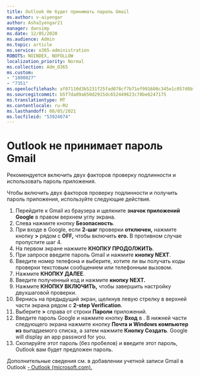 ```yaml
---
title: Outlook Не будет принимать пароль Gmail
ms.author: v-aiyengar
author: AshaIyengar21
manager: dansimp
ms.date: 12/05/2020
ms.audience: Admin
ms.topic: article
ms.service: o365-administration
ROBOTS: NOINDEX, NOFOLLOW
localization_priority: Normal
ms.collection: Adm_O365
ms.custom:
- "1800027"
- "7351"
ms.openlocfilehash: af07110d3b5231f25fad078cf7b71ef991600c345e1c057d8bfe1614d9570580
ms.sourcegitcommit: b5f7da89a650d2915dc652449623c78be6247175
ms.translationtype: MT
ms.contentlocale: ru-RU
ms.lasthandoff: 08/05/2021
ms.locfileid: "53924674"
---
```

# <a name="outlook-wont-accept-your-gmail-password"></a>Outlook не принимает пароль Gmail

Рекомендуется включить двух факторов проверку подлинности и использовать пароль приложения.

Чтобы включить двух факторов проверку подлинности и получить пароль приложения, используйте следующие действия.

1. Перейдите к Gmail из браузера и щелкните **значок приложений Google** в правом верхнем углу экрана.
1. Слева нажмите кнопку **Безопасность**.
1. При входе в Google, если **2-шаг** проверки **отключен,** нажмите кнопку **>** рядом с **OFF,** чтобы включить **его.** В противном случае пропустите шаг 4.
1. На первом экране нажмите **КНОПКУ ПРОДОЛЖИТЬ**.
1. При запросе введите пароль Gmail и нажмите **кнопку NEXT**.
1. Введите номер телефона и выберите, хотите ли вы получать коды проверки текстовым сообщением или телефонным вызовом.
1. Нажмите **КНОПКУ ДАЛЕЕ**.
1. Введите полученный код и нажмите **кнопку NEXT.**
1. Нажмите **КНОПКУ ВКЛЮЧИТЬ,** чтобы завершить настройку двухшаговой проверки.
1. Вернись на предыдущий экран, щелкнув левую стрелку в верхней части экрана рядом с **2-step Verification**.
1. Выберите **>** справа от строки **Пароли** приложений.
1. Введите пароль Google и нажмите кнопку **Вход** в . В нижней части следующего экрана нажмите кнопку **Почта** **и Windows компьютер из** выпадаемого списка, а затем нажмите **Кнопку Создать**.
Google will display an app password for you. 
13. Скопируйте этот пароль (без пробелов) и введите этот пароль, Outlook вам будет предложен пароль.

Дополнительные сведения см. в добавлении учетной записи Gmail в Outlook [- Outlook (microsoft.com).](https://support.microsoft.com/office/add-a-gmail-account-to-outlook-70191667-9c52-4581-990e-e30318c2c081)
